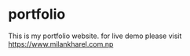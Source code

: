 # portfolio
This is my portfolio website.
for live demo please visit https://www.milankharel.com.np
